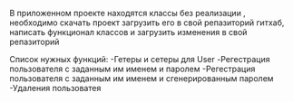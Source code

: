 В приложенном проекте находятся классы без реализации , необходимо  скачать проект  загрузить его в свой репазиторий гитхаб, 
написать  функционал классов  и загрузить изменения  в свой репазиторий 

Список нужных функций:
-Гетеры и сетеры для User
-Регестрация пользователя с заданным им именем и паролем
-Регестрация пользователя с заданным им именем и сгенерированным паролем 
-Удаления пользоватея 
